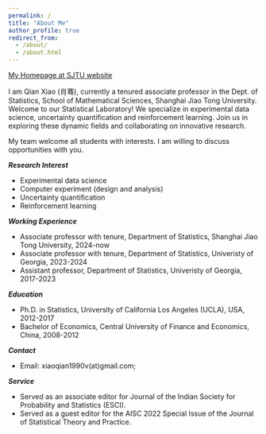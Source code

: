 ```yaml
---
permalink: /
title: "About Me"
author_profile: true
redirect_from: 
  - /about/
  - /about.html
---
```

[My Homepage at SJTU website](https://math.sjtu.edu.cn/Default/teachershow/tags/MDAwMDAwMDAwMLGIfpmFtKF2)

I am Qian Xiao (肖骞), currently a tenured associate professor in the Dept. of Statistics, School of Mathematical Sciences, Shanghai Jiao Tong University. Welcome to our Statistical Laboratory! We specialize in experimental data science, uncertainty quantification and reinforcement learning. Join us in exploring these dynamic fields and collaborating on innovative research. 

My team welcome all students with interests. I am willing to discuss opportunities with you.

***Research Interest***
* Experimental data science
* Computer experiment (design and analysis)
* Uncertainty quantification
* Reinforcement learning

***Working Experience***
* Associate professor with tenure, Department of Statistics, Shanghai Jiao Tong University, 2024-now
* Associate professor with tenure, Department of Statistics, Univeristy of Georgia, 2023-2024
* Assistant professor, Department of Statistics, Univeristy of Georgia, 2017-2023

***Education***
* Ph.D. in Statistics, University of California Los Angeles (UCLA), USA, 2012-2017
* Bachelor of Economics, Central University of Finance and Economics, China, 2008-2012

***Contact***
* Email: xiaoqian1990v(at)gmail.com;

***Service***
* Served as an associate editor for Journal of the Indian Society for Probability and Statistics (ESCI).
* Served as a guest editor for the AISC 2022 Special Issue of the Journal of Statistical Theory and Practice.



